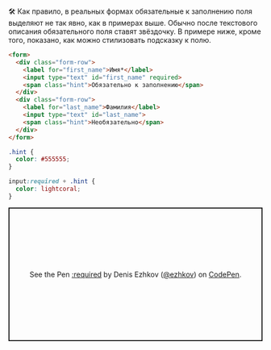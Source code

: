 ---
---

🛠 Как правило, в реальных формах обязательные к заполнению поля выделяют не так явно, как в примерах выше. Обычно после текстового описания обязательного поля ставят звёздочку. В примере ниже, кроме того, показано, как можно стилизовать подсказку к полю.

```html
<form>
  <div class="form-row">
    <label for="first_name">Имя*</label>
    <input type="text" id="first_name" required>
    <span class="hint">Обязательно к заполнению</span>
  </div>
  <div class="form-row">
    <label for="last_name">Фамилия</label>
    <input type="text" id="last_name">
    <span class="hint">Необязательно</span>
  </div>
</form>
```

```css
.hint {
  color: #555555;
}

input:required + .hint {
  color: lightcoral;
}
```

<p class="codepen" data-height="265" data-theme-id="light" data-default-tab="css,result" data-user="ezhkov" data-slug-hash="mdrNzgw" style="height: 265px; box-sizing: border-box; display: flex; align-items: center; justify-content: center; border: 2px solid; margin: 1em 0; padding: 1em;" data-pen-title=":required">
  <span>See the Pen <a href="https://codepen.io/ezhkov/pen/mdrNzgw">
  :required</a> by Denis Ezhkov (<a href="https://codepen.io/ezhkov">@ezhkov</a>)
  on <a href="https://codepen.io">CodePen</a>.</span>
</p>
<script async src="https://cpwebassets.codepen.io/assets/embed/ei.js"></script>

